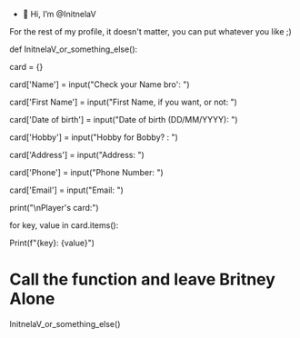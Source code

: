 - 👋 Hi, I’m @InitnelaV
  
For the rest of my profile, it doesn't matter, you can put whatever you like ;)

def InitnelaV_or_something_else():

card = {}

card['Name'] = input("Check your Name bro': ")

card['First Name'] = input("First Name, if you want, or not: ")

card['Date of birth'] = input("Date of birth (DD/MM/YYYY): ")

card['Hobby'] = input("Hobby for Bobby? : ")

card['Address'] = input("Address: ")

card['Phone'] = input("Phone Number: ")

card['Email'] = input("Email: ")

print("\nPlayer's card:")

for key, value in card.items():

Print(f"{key}: {value}")

# Call the function and leave Britney Alone

InitnelaV_or_something_else()



<!---
InitnelaV/InitnelaV is a ✨ special ✨ repository because its `README.md` (this file) appears on your GitHub profile.
You can click the Preview link to take a look at your changes.
--->

